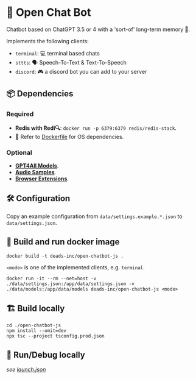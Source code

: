 # 🤖 Open Chat Bot

Chatbot based on ChatGPT 3.5 or 4 with a 'sort-of' long-term memory 🧠.

Implements the following clients:

- `terminal`: 💻 terminal based chats
- `sttts`: 🗣️ Speech-To-Text & Text-To-Speech
- `discord`: 🎮 a discord bot you can add to your server

## 📦 Dependencies

### Required

- **Redis with Redi🔍**: `docker run -p 6379:6379 redis/redis-stack`.
- 📄 Refer to [Dockerfile](Dockerfile) for OS dependencies.

### Optional

- **[GPT4All Models](data/models/README.md)**.
- **[Audio Samples](data/audio/README.md)**.
- **[Browser Extensions](data/browser_extensions/README.md)**.

## 🛠️ Configuration

Copy an example configuration from `data/settings.example.*.json` to `data/settings.json`.

## 🚀 Build and run docker image

```
docker build -t deads-inc/open-chatbot-js .
```

`<mode>` is one of the implemented clients, e.g. `terminal`.

```
docker run -it --rm --net=host -v ./data/settings.json:/app/data/settings.json -v ./data/models:/app/data/models deads-inc/open-chatbot-js <mode>
```

## 🏗️ Build locally

```
cd ./open-chatbot-js
npm install --omit=dev
npx tsc --project tsconfig.prod.json
```

## 🐞 Run/Debug locally

_see [launch.json](.vscode/launch.json)_
